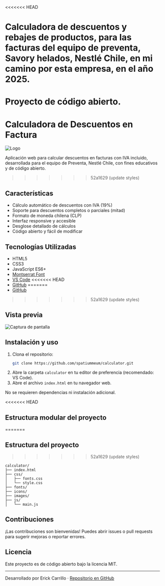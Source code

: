 <<<<<<< HEAD
# Calculadora de descuentos y rebajes de productos, para las facturas del equipo de preventa, Savory helados, Nestlé Chile, en mi camino por esta empresa, en el año 2025.


Proyecto de código abierto.
=======
# Calculadora de Descuentos en Factura

![Logo](calculator/icons/github-mark.svg)

Aplicación web para calcular descuentos en facturas con IVA incluido, desarrollada para el equipo de Preventa, Nestlé Chile, con fines educativos y de código abierto.
>>>>>>> 52a1629 (update styles)

## Características

- Cálculo automático de descuentos con IVA (19%)
- Soporte para descuentos completos o parciales (mitad)
- Formato de moneda chilena (CLP)
- Interfaz responsive y accesible
- Desglose detallado de cálculos
- Código abierto y fácil de modificar

## Tecnologías Utilizadas

- HTML5
- CSS3
- JavaScript ES6+
- [Montserrat Font](https://fonts.google.com/specimen/Montserrat)
- [VS Code](https://code.visualstudio.com/)
<<<<<<< HEAD
- [GitHub](https://github.com/)
=======
- [GitHub](https://github.com/spatiummeum/calculator)
>>>>>>> 52a1629 (update styles)

## Vista previa

![Captura de pantalla](calculator/images/screenshot.png)

## Instalación y uso

1. Clona el repositorio:
   ```sh
   git clone https://github.com/spatiummeum/calculator.git
   ```
2. Abre la carpeta `calculator` en tu editor de preferencia (recomendado: VS Code).
3. Abre el archivo `index.html` en tu navegador web.

No se requieren dependencias ni instalación adicional.

<<<<<<< HEAD
## Estructura modular del proyecto
=======
## Estructura del proyecto
>>>>>>> 52a1629 (update styles)

```
calculator/
├── index.html
├── css/
│   ├── fonts.css
│   └── style.css
├── fonts/
├── icons/
├── images/
├── js/
│   └── main.js
```

## Contribuciones

¡Las contribuciones son bienvenidas! Puedes abrir issues o pull requests para sugerir mejoras o reportar errores.

## Licencia

Este proyecto es de código abierto bajo la licencia MIT.

---

Desarrollado por Erick Carrillo · [Repositorio en GitHub](https://github.com/spatiummeum/calculator)
